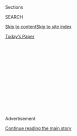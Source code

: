 <div id="app">

<div>

<div>

<div>

<div class="NYTAppHideMasthead css-1q2w90k e1suatyy0">

<div class="section css-ui9rw0 e1suatyy2">

<div class="css-eph4ug er09x8g0">

<div class="css-6n7j50">

</div>

<span class="css-1dv1kvn">Sections</span>

<div class="css-10488qs">

<span class="css-1dv1kvn">SEARCH</span>

</div>

[Skip to content](#site-content)[Skip to site
index](#site-index)

</div>

<div class="css-10698na e1huz5gh0">

</div>

</div>

<div id="masthead-bar-one" class="section hasLinks css-15hmgas e1csuq9d3">

<div class="css-uqyvli e1csuq9d0">

</div>

<div class="css-1uqjmks e1csuq9d1">

</div>

<div class="css-9e9ivx">

[](https://myaccount.nytimes3xbfgragh.onion/auth/login?response_type=cookie&client_id=vi)

</div>

<div class="css-1bvtpon e1csuq9d2">

[Today’s
Paper](https://www.nytimes3xbfgragh.onion/section/todayspaper)

</div>

</div>

</div>

</div>

<div data-aria-hidden="false">

<div id="site-content" data-role="main">

<div>

<div class="css-1aor85t" style="opacity:0.000000001;z-index:-1;visibility:hidden">

<div class="css-1hqnpie">

<div class="css-epjblv">

<span class="css-17xtcya">[Opinion](/section/opinion)</span><span class="css-x15j1o">|</span><span class="css-fwqvlz">When
Utility Money
Talks</span>

</div>

<div class="css-k008qs">

<div class="css-1iwv8en">

<span class="css-18z7m18"></span>

<div>

</div>

</div>

<span class="css-1n6z4y">https://nyti.ms/3i3MA2z</span>

<div class="css-1705lsu">

<div class="css-4xjgmj">

<div class="css-4skfbu" data-role="toolbar" data-aria-label="Social Media Share buttons, Save button, and Comments Panel with current comment count" data-testid="share-tools">

  - 
  - 
  - 
  - 
    
    <div class="css-6n7j50">
    
    </div>

  - 

</div>

</div>

</div>

</div>

</div>

</div>

<div id="NYT_TOP_BANNER_REGION" class="css-13pd83m">

</div>

<div id="top-wrapper" class="css-1sy8kpn">

<div id="top-slug" class="css-l9onyx">

Advertisement

</div>

[Continue reading the main
story](#after-top)

<div class="ad top-wrapper" style="text-align:center;height:100%;display:block;min-height:250px">

<div id="top" class="place-ad" data-position="top" data-size-key="top">

</div>

</div>

<div id="after-top">

</div>

</div>

<div>

<div class="css-v5btjw etb61u70">

<div class="css-v05ibm etb61u71">

[Opinion](/section/opinion)

</div>

</div>

<div id="sponsor-wrapper" class="css-1hyfx7x">

<div id="sponsor-slug" class="css-19vbshk">

Supported by

</div>

[Continue reading the main
story](#after-sponsor)

<div id="sponsor" class="ad sponsor-wrapper" style="text-align:center;height:100%;display:block">

</div>

<div id="after-sponsor">

</div>

</div>

<div class="css-186x18t">

</div>

<div class="css-1vkm6nb ehdk2mb0">

# When Utility Money Talks

</div>

Corruption scandals in Ohio and Illinois reveal an unsavory underside to
the politics of energy.

<div class="css-18e8msd">

<div class="css-vp77d3 epjyd6m0">

<div class="css-1p10dcb ey68jwv0" data-aria-hidden="true">

[![Justin
Gillis](https://static01.graylady3jvrrxbe.onion/images/2018/02/13/opinion/justin-gillis/justin-gillis-thumbLarge-v3.png
"Justin Gillis")](https://www.nytimes3xbfgragh.onion/by/justin-gillis)

</div>

<div class="css-1baulvz">

By [<span class="css-1baulvz last-byline" itemprop="name">Justin
Gillis</span>](https://www.nytimes3xbfgragh.onion/by/justin-gillis)

<div class="css-8atqhb">

Mr. Gillis is a contributing Opinion writer and a former environmental
reporter for The Times.

</div>

</div>

</div>

  - Aug. 2,
    2020

  - 
    
    <div class="css-4xjgmj">
    
    <div class="css-d8bdto" data-role="toolbar" data-aria-label="Social Media Share buttons, Save button, and Comments Panel with current comment count" data-testid="share-tools">
    
      - 
      - 
      - 
      - 
        
        <div class="css-6n7j50">
        
        </div>
    
      - 
    
    </div>
    
    </div>

</div>

<div class="css-79elbk" data-testid="photoviewer-wrapper">

<div class="css-z3e15g" data-testid="photoviewer-wrapper-hidden">

</div>

<div class="css-1a48zt4 ehw59r15" data-testid="photoviewer-children">

![<span class="css-cnj6d5 e1z0qqy90" itemprop="copyrightHolder"><span class="css-1ly73wi e1tej78p0">Credit...</span><span><span>Adam
McCauley</span></span></span>](https://static01.graylady3jvrrxbe.onion/images/2020/08/02/opinion/02gillis-illo/02gillis-illo-articleLarge.jpg?quality=75&auto=webp&disable=upscale)

</div>

</div>

</div>

<div class="section meteredContent css-1r7ky0e" name="articleBody" itemprop="articleBody">

<div class="css-1fanzo5 StoryBodyCompanionColumn">

<div class="css-53u6y8">

The billion-dollar bailout of one of Ohio’s biggest utilities seemed
suspicious from the start. It turns out the F.B.I. was paying attention,
too.

Federal agents recently raided the home of the speaker of the Ohio House
of Representatives, Larry Householder, and charged him with
racketeering. He and his associates are accused of [operating a $60
million political slush fund](about:blank) to elect their candidates,
with the money coming from one of the state’s largest electricity
companies.

Pause to marvel at that figure: $60 million. That is a lot of money
washing through state politics, even in a state the size of Ohio.
Prosecutors contend that in return for the cash, Mr. Householder, a
Republican, pushed through a huge bailout of two nuclear plants and
several coal plants that were losing money. He has not commented.

The Ohio arrests came less than a week after the big electricity company
in Illinois, Commonwealth Edison, admitted in federal court [to bribing
political figures](about:blank) in that state and agreed to pay a $200
million fine.

</div>

</div>

<div class="css-1fanzo5 StoryBodyCompanionColumn">

<div class="css-53u6y8">

No public officials have yet been charged with accepting ComEd’s bribes,
but
[subpoenas](https://www.npr.org/local/309/2020/07/20/893009659/breaking-down-the-com-ed-patronage-scandal-and-what-s-next-for-michael-madigan)
have been issued to the offices of Michael J. Madigan, the longtime
speaker of the Illinois House of Representatives. Mr. Madigan, a
Democrat, oversaw passage of legislation sought by the power company,
including measures that effectively allowed it to raise rates to save
its own nuclear power plants. The Illinois governor has called on Mr.
Madigan to resign if charges are proved against him; he denies any
wrongdoing.

Those cases are only the most recent examples in a [wave of utility
wrongdoing](https://www.energyandpolicy.org/utility-corruption/) that
has come to light in recent years across the nation.

In South Carolina, criminal and civil charges have been filed in the $9
billion collapse of a nuclear power plant. The Securities and Exchange
Commission has
[accused](https://www.wsj.com/articles/sec-charges-south-carolina-companies-executives-in-failed-nuclear-project-case-11582855101)
former executives of the utility Scana of lying to the public and the
utility’s own shareholders about problems with the project, which state
regulators allowed to move forward for years despite exploding costs and
construction snafus. Last month, a former executive of Scana, Stephen
Byrne, [pleaded
guilty](https://www.postandcourier.com/business/former-scana-executive-pleads-guilty-to-charges-tied-to-failed-sc-nuclear-project/article_26e23ca8-c50b-11ea-8377-e7b39854212b.html)
to fraud and agreed to testify for prosecutors as they seek to bring
additional charges.

In New Orleans, the utility Entergy [was
caught](https://www.nola.com/news/article_f2266bc6-6458-5b14-87d5-c1e628650210.html)
hiring actors to show up at City Hall and pretend to be citizens in
favor of a controversial gas-fired power plant; the company was fined $5
million. A big Arizona utility, Arizona Public Service, has become
embroiled in repeated political scandals, including pumping millions in
dark money into a
[campaign](https://www.azcentral.com/story/money/business/energy/2019/03/29/arizona-public-service-admits-spending-millions-2014-corporation-commission-races/3317121002/)
to stack the state regulatory board with its lackeys.

Taken together, these and other cases demonstrate that too many power
and gas companies have sought to exercise undue influence over the
governments that nominally control them. Utilities spend lavishly on
campaign contributions, dinners, hunting trips for politicians and more.
They set up fake citizens’ groups to support their undertakings. And
they have been known to ply nonprofit community organizations with
“[donations](https://www.energyandpolicy.org/strings-attached-how-utilities-use-charitable-giving-to-influence-politics-increase-investor-profits/)”
to take public stances that favor the utility — and against the real
interests of the people these organizations ostensibly represent.

</div>

</div>

<div class="css-1fanzo5 StoryBodyCompanionColumn">

<div class="css-53u6y8">

The monopoly gas and power companies are lucrative enterprises by their
nature, and their rates are generally under direct government control.
Using money to influence politicians and regulators is nothing new. But
there is reason to be especially alert to it now, because these
companies too often are standing in the way of the switch to clean
energy that the country so desperately needs.

The Ohio case looks to be truly malodorous. Mr. Householder appears to
have won his high office largely because the power company, FirstEnergy,
and its affiliates were funding his political operation under the table,
using a “nonprofit” shell corporation that he controlled. That allowed
him to pump huge sums into the campaigns of allied candidates who, after
winning their legislative seats, voted to give him the speakership. Then
they voted in favor of his highest priority, the bailout bill.

Prosecutors claim that $400,000 of the power company’s money went
directly into Mr. Householder’s pocket as he was doing the company’s
bidding in the Ohio Statehouse. However, much of the money was used to
pay for deceptive advertising to advance the bailout bill and to protect
Mr. Householder and his allies from angry voters. Prosecutors contend
that his operation also hired agents to interfere, [sometimes
physically](https://www.cleveland.com/open/2019/09/house-bill-6-campaign-worker-charged-over-confrontation-with-repeal-campaign-worker.html),
with a petition drive to repeal the bailout law.

Why was the power company seeking bailouts in the first place? Across
the country, nuclear and coal plants are at risk of closure because they
cannot compete with natural-gas plants and wind and solar farms. The
coal shutdowns are good news for the climate; the nuclear shutdowns are
more problematic, since these plants are among the nation’s largest
sources of clean electricity.

Congress could stop the nuclear closures with a big climate bill, but
Mitch McConnell, the Senate majority leader, is a big supporter of the
coal industry and will let no such bill through that body. Until
Congress acts, saving the nuclear plants with state subsidies *may* be a
good idea. But states need to drive a hard bargain in these deals,
paying only as much as the power companies really need and doing so only
after carefully weighing alternatives for cleaning up the grid.

That is not what happened in Ohio. Instead the legislature passed a
malign law that charged ratepayers $150 million a year to fund the
bailouts, with no credible auditing of how much was really needed. While
the law did throw a minor sop to the solar industry, it also gutted most
of Ohio’s standards on energy efficiency and clean energy, which were
weak to begin with.

It is now clear that as the Ohio deal went down, the F.B.I. was all over
the statehouse. Mr. Householder’s associates were caught on tape
deciding how to spend the gusher of dark money. Gov. Mike DeWine has
called on the legislature to repeal this crooked bill. In a final act of
disrespect for the people of Ohio, Mr. Householder refused to resign as
speaker; House members were forced to vote him out, which they did on
Thursday, 90 to 0.

</div>

</div>

<div class="css-1fanzo5 StoryBodyCompanionColumn">

<div class="css-53u6y8">

For citizens elsewhere, the big message from all these scandals is that
you cannot assume your state government is working in the public
interest as it oversees the energy transition.

The electric and gas companies have huge investments in dirty energy,
and they are fighting to protect those plants from clean competition.
Nuclear plants are nominally on the clean side of the ledger, but
proposals to save them need to be examined with a microscope, since
these can be used to argue against or gut what little clean-energy
legislation we have on the books.

Hearings in Congress are warranted, to see whether new federal laws are
needed to restrain this unethical behavior.

In the meantime, citizens are getting a clearer picture of what they are
up against. They are not just fighting dirty energy — they are also
fighting the dirty money in politics that keeps it alive.

*The Times is committed to publishing* [*a diversity of
letters*](https://www.nytimes3xbfgragh.onion/2019/01/31/opinion/letters/letters-to-editor-new-york-times-women.html)
*to the editor. We’d like to hear what you think about this or any of
our articles. Here are some*
[*tips*](https://help.nytimes3xbfgragh.onion/hc/en-us/articles/115014925288-How-to-submit-a-letter-to-the-editor)*.
And here’s our email:*
[*letters@NYTimes.com*](mailto:letters@NYTimes.com)*.*

*Follow The New York Times Opinion section on*
[*Facebook*](https://www.facebookcorewwwi.onion/nytopinion)*,* [*Twitter
(@NYTopinion)*](http://twitter.com/NYTOpinion) *and*
[*Instagram*](https://www.instagram.com/nytopinion/)*.*

</div>

</div>

</div>

<div>

</div>

<div>

</div>

<div>

</div>

<div>

<div id="bottom-wrapper" class="css-1ede5it">

<div id="bottom-slug" class="css-l9onyx">

Advertisement

</div>

[Continue reading the main
story](#after-bottom)

<div id="bottom" class="ad bottom-wrapper" style="text-align:center;height:100%;display:block;min-height:90px">

</div>

<div id="after-bottom">

</div>

</div>

</div>

</div>

</div>

## Site Index

<div>

</div>

## Site Information Navigation

  - [© <span>2020</span> <span>The New York Times
    Company</span>](https://help.nytimes3xbfgragh.onion/hc/en-us/articles/115014792127-Copyright-notice)

<!-- end list -->

  - [NYTCo](https://www.nytco.com/)
  - [Contact
    Us](https://help.nytimes3xbfgragh.onion/hc/en-us/articles/115015385887-Contact-Us)
  - [Work with us](https://www.nytco.com/careers/)
  - [Advertise](https://nytmediakit.com/)
  - [T Brand Studio](http://www.tbrandstudio.com/)
  - [Your Ad
    Choices](https://www.nytimes3xbfgragh.onion/privacy/cookie-policy#how-do-i-manage-trackers)
  - [Privacy](https://www.nytimes3xbfgragh.onion/privacy)
  - [Terms of
    Service](https://help.nytimes3xbfgragh.onion/hc/en-us/articles/115014893428-Terms-of-service)
  - [Terms of
    Sale](https://help.nytimes3xbfgragh.onion/hc/en-us/articles/115014893968-Terms-of-sale)
  - [Site
    Map](https://spiderbites.nytimes3xbfgragh.onion)
  - [Help](https://help.nytimes3xbfgragh.onion/hc/en-us)
  - [Subscriptions](https://www.nytimes3xbfgragh.onion/subscription?campaignId=37WXW)

</div>

</div>

</div>

</div>
